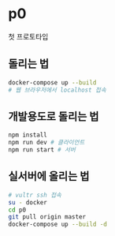 # p0

첫 프로토타입

## 돌리는 법
```sh
docker-compose up --build
# 웹 브라우저에서 localhost 접속
```

## 개발용도로 돌리는 법
```sh
npm install
npm run dev # 클라이언트
npm run start # 서버
```

## 실서버에 올리는 법
```sh
# vultr ssh 접속
su - docker
cd p0
git pull origin master
docker-compose up --build -d
```

